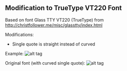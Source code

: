 ## Modification to TrueType VT220 Font

Based on font Glass TTY VT220 (TrueType) from http://christfollower.me/misc/glasstty/index.html

Modifications:
- Single quote is straight instead of curved

Example:
![alt tag](https://raw.githubusercontent.com/lalo/VT220-mod-font/master/example-images/mod-single-quote.png)

Original font (with curved single quote):
![alt tag](https://raw.githubusercontent.com/lalo/VT220-mod-font/master/example-images/original-single-quote.png)